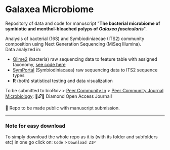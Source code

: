 # Galaxea Microbiome
Repository of data and code for manuscript "<b>The bacterial microbiome of symbiotic and menthol-bleached polyps of *Galaxea fascicularis*</b>".

Analysis of bacterial (16S) and Symbiodiniaecae (ITS2) community composition using Next Generation Sequencing (MiSeq Illumina).     
Data analyzed in:
- [Qiime2](https://docs.qiime2.org/2023.2/about/) (bacteria) raw sequencing data to feature table with assigned taxonomy, [see code here]()
- [SymPortal](https://symportal.org/) (Symbiodiniacaea) raw sequencing data to ITS2 sequence types
- **R** (both) statistical testing and data visualization


To be submitted to bioRxiv > [Peer Community In](https://peercommunityin.org/) > [Peer Community Journal Microbiology](https://microbiol.peercommunityin.org/): 
💎🔓📖 Diamond Open Access Journal!



🚨 Repo to be made public with manuscript submission.




----------------------------------------------
### Note for easy download
To simply download the whole repo as it is (with its folder and subfolders etc) in one go click on: 
`Code` > `Download ZIP`

